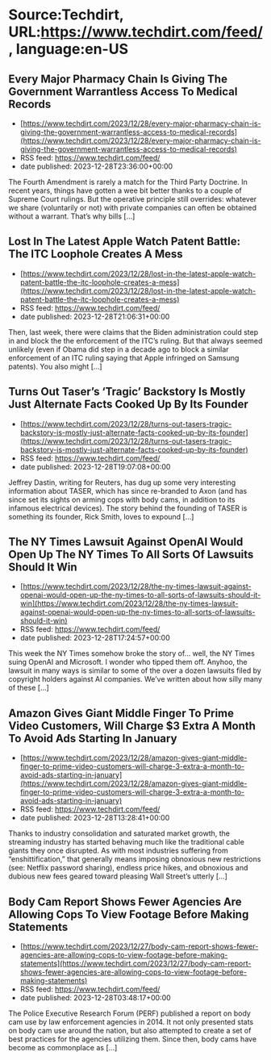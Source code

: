 # Source:Techdirt, URL:https://www.techdirt.com/feed/, language:en-US

## Every Major Pharmacy Chain Is Giving The Government Warrantless Access To Medical Records
 - [https://www.techdirt.com/2023/12/28/every-major-pharmacy-chain-is-giving-the-government-warrantless-access-to-medical-records](https://www.techdirt.com/2023/12/28/every-major-pharmacy-chain-is-giving-the-government-warrantless-access-to-medical-records)
 - RSS feed: https://www.techdirt.com/feed/
 - date published: 2023-12-28T23:36:00+00:00

The Fourth Amendment is rarely a match for the Third Party Doctrine. In recent years, things have gotten a wee bit better thanks to a couple of Supreme Court rulings. But the operative principle still overrides: whatever we share (voluntarily or not) with private companies can often be obtained without a warrant. That&#8217;s why bills [&#8230;]

## Lost In The Latest Apple Watch Patent Battle: The ITC Loophole Creates A Mess
 - [https://www.techdirt.com/2023/12/28/lost-in-the-latest-apple-watch-patent-battle-the-itc-loophole-creates-a-mess](https://www.techdirt.com/2023/12/28/lost-in-the-latest-apple-watch-patent-battle-the-itc-loophole-creates-a-mess)
 - RSS feed: https://www.techdirt.com/feed/
 - date published: 2023-12-28T21:06:31+00:00

Then, last week, there were claims that the Biden administration could step in and block the the enforcement of the ITC’s ruling. But that always seemed unlikely (even if Obama did step in a decade ago to block a similar enforcement of an ITC ruling saying that Apple infringed on Samsung patents). You also might [&#8230;]

## Turns Out Taser’s ‘Tragic’ Backstory Is Mostly Just Alternate Facts Cooked Up By Its Founder
 - [https://www.techdirt.com/2023/12/28/turns-out-tasers-tragic-backstory-is-mostly-just-alternate-facts-cooked-up-by-its-founder](https://www.techdirt.com/2023/12/28/turns-out-tasers-tragic-backstory-is-mostly-just-alternate-facts-cooked-up-by-its-founder)
 - RSS feed: https://www.techdirt.com/feed/
 - date published: 2023-12-28T19:07:08+00:00

Jeffrey Dastin, writing for Reuters, has dug up some very interesting information about TASER, which has since re-branded to Axon (and has since set its sights on arming cops with body cams, in addition to its infamous electrical devices). The story behind the founding of TASER is something its founder, Rick Smith, loves to expound [&#8230;]

## The NY Times Lawsuit Against OpenAI Would Open Up The NY Times To All Sorts Of Lawsuits Should It Win
 - [https://www.techdirt.com/2023/12/28/the-ny-times-lawsuit-against-openai-would-open-up-the-ny-times-to-all-sorts-of-lawsuits-should-it-win](https://www.techdirt.com/2023/12/28/the-ny-times-lawsuit-against-openai-would-open-up-the-ny-times-to-all-sorts-of-lawsuits-should-it-win)
 - RSS feed: https://www.techdirt.com/feed/
 - date published: 2023-12-28T17:24:57+00:00

This week the NY Times somehow broke the story of… well, the NY Times suing OpenAI and Microsoft. I wonder who tipped them off. Anyhoo, the lawsuit in many ways is similar to some of the over a dozen lawsuits filed by copyright holders against AI companies. We’ve written about how silly many of these [&#8230;]

## Amazon Gives Giant Middle Finger To Prime Video Customers, Will Charge $3 Extra A Month To Avoid Ads Starting In January
 - [https://www.techdirt.com/2023/12/28/amazon-gives-giant-middle-finger-to-prime-video-customers-will-charge-3-extra-a-month-to-avoid-ads-starting-in-january](https://www.techdirt.com/2023/12/28/amazon-gives-giant-middle-finger-to-prime-video-customers-will-charge-3-extra-a-month-to-avoid-ads-starting-in-january)
 - RSS feed: https://www.techdirt.com/feed/
 - date published: 2023-12-28T13:28:41+00:00

Thanks to industry consolidation and saturated market growth, the streaming industry has started behaving much like the traditional cable giants they once disrupted. As with most industries suffering from “enshittification,” that generally means imposing obnoxious new restrictions (see:&#160;Netflix password sharing), endless price hikes, and obnoxious and dubious new fees geared toward pleasing Wall Street&#8217;s utterly [&#8230;]

## Body Cam Report Shows Fewer Agencies Are Allowing Cops To View Footage Before Making Statements
 - [https://www.techdirt.com/2023/12/27/body-cam-report-shows-fewer-agencies-are-allowing-cops-to-view-footage-before-making-statements](https://www.techdirt.com/2023/12/27/body-cam-report-shows-fewer-agencies-are-allowing-cops-to-view-footage-before-making-statements)
 - RSS feed: https://www.techdirt.com/feed/
 - date published: 2023-12-28T03:48:17+00:00

The Police Executive Research Forum (PERF) published a report on body cam use by law enforcement agencies in 2014. It not only presented stats on body cam use around the nation, but also attempted to create a set of best practices for the agencies utilizing them. Since then, body cams have become as commonplace as [&#8230;]

